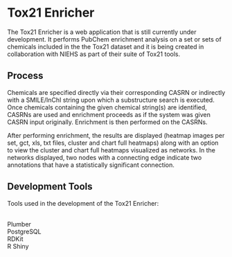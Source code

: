 <h1>Tox21 Enricher</h1>
The Tox21 Enricher is a web application that is still currently under development. It performs PubChem enrichment analysis on a set or sets of chemicals included in the the Tox21 dataset and it is being created in collaboration with NIEHS as part of their suite of Tox21 tools.

<h2>Process</h2>
Chemicals are specified directly via their corresponding CASRN or indirectly with a SMILE/InChI string upon which a substructure search is executed. Once chemicals containing the given chemical string(s) are identified, CASRNs are used and enrichment proceeds as if the system was given CASRN input originally. Enrichment is then performed on the CASRNs.

After performing enrichment, the results are displayed (heatmap images per set, gct, xls, txt files, cluster and chart full heatmaps) along with an option to view the cluster and chart full heatmaps visualized as networks. In the networks displayed, two nodes with a connecting edge indicate two annotations that have a statistically significant connection.

<h2>Development Tools</h2>
Tools used in the development of the Tox21 Enricher:

<br/>Plumber
<br/>PostgreSQL
<br/>RDKit
<br/>R Shiny

